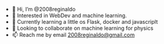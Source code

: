 - 👋 Hi, I’m @2008reginaldo
- 👀 Interested in WebDev and machine learning. 
- 🌱 Currently learning a little os Flask, docker and javascriplt
- 💞️ Looking to collaborate on machine learning for physics
- 📫 Reach me by email 2008reginaldo@gmail.com

<!---
2008reginaldo/2008reginaldo is a ✨ special ✨ repository because its `README.md` (this file) appears on your GitHub profile.
You can click the Preview link to take a look at your changes.
--->
